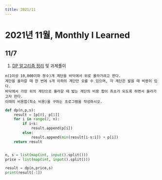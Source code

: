 ```yaml
---
title: 2021/11
---
```


# 2021년 11월, Monthly I Learned

## 11/7

1. [DP 알고리즘 정리](../algorithm/dp.md) 및 과제풀이

```text
n(1이상 10,000이하 정수)개 계단을 바닥에서 위로 올라가려고 한다.
계단을 올라갈 때 한 번에 s개 이하의 계단만 오를 수 있으며, 각 계단은 밟을 때 비용이 있다.
바닥에서 가장 위의 계단으로 올라갈 때 밟는 계단의 비용 합이 최소가 되도록 하면서 올라가고자 한다.
이때의 비용합(최소 비용)을 구하는 프로그램을 작성하시오.
```

```python
def dp(n,p,s):
    result = [p[0], p[1]]
    for i in range(2, n):
        if i<s:
            result.append(p[i])
        else:
            result.append(min(result[i-s:i]) + p[i])
    return result


n, s = list(map(int, input().split()))
price = list(map(int, input().split()))

result = dp(n,price,s)
print(result[-1])
```
